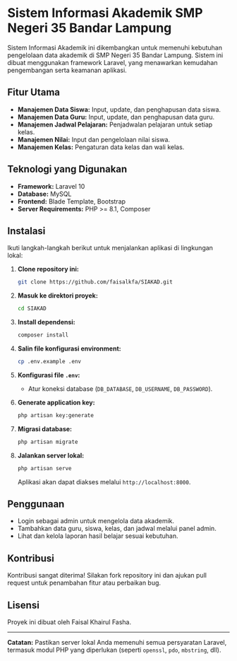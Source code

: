 # Sistem Informasi Akademik SMP Negeri 35 Bandar Lampung

Sistem Informasi Akademik ini dikembangkan untuk memenuhi kebutuhan pengelolaan data akademik di SMP Negeri 35 Bandar Lampung. Sistem ini dibuat menggunakan framework Laravel, yang menawarkan kemudahan pengembangan serta keamanan aplikasi.

## Fitur Utama
- **Manajemen Data Siswa:** Input, update, dan penghapusan data siswa.
- **Manajemen Data Guru:** Input, update, dan penghapusan data guru.
- **Manajemen Jadwal Pelajaran:** Penjadwalan pelajaran untuk setiap kelas.
- **Manajemen Nilai:** Input dan pengelolaan nilai siswa.
- **Manajemen Kelas:** Pengaturan data kelas dan wali kelas.

## Teknologi yang Digunakan
- **Framework:** Laravel 10
- **Database:** MySQL
- **Frontend:** Blade Template, Bootstrap
- **Server Requirements:** PHP >= 8.1, Composer

## Instalasi

Ikuti langkah-langkah berikut untuk menjalankan aplikasi di lingkungan lokal:

1. **Clone repository ini:**
   ```bash
   git clone https://github.com/faisalkfa/SIAKAD.git
   ```

2. **Masuk ke direktori proyek:**
   ```bash
   cd SIAKAD
   ```

3. **Install dependensi:**
   ```bash
   composer install
   ```

4. **Salin file konfigurasi environment:**
   ```bash
   cp .env.example .env
   ```

5. **Konfigurasi file `.env`:**
   - Atur koneksi database (`DB_DATABASE`, `DB_USERNAME`, `DB_PASSWORD`).

6. **Generate application key:**
   ```bash
   php artisan key:generate
   ```

7. **Migrasi database:**
   ```bash
   php artisan migrate
   ```

8. **Jalankan server lokal:**
   ```bash
   php artisan serve
   ```

   Aplikasi akan dapat diakses melalui `http://localhost:8000`.

## Penggunaan
- Login sebagai admin untuk mengelola data akademik.
- Tambahkan data guru, siswa, kelas, dan jadwal melalui panel admin.
- Lihat dan kelola laporan hasil belajar sesuai kebutuhan.

## Kontribusi
Kontribusi sangat diterima! Silakan fork repository ini dan ajukan pull request untuk penambahan fitur atau perbaikan bug.

## Lisensi
Proyek ini dibuat oleh Faisal Khairul Fasha.

---

**Catatan:**
Pastikan server lokal Anda memenuhi semua persyaratan Laravel, termasuk modul PHP yang diperlukan (seperti `openssl`, `pdo`, `mbstring`, dll).
